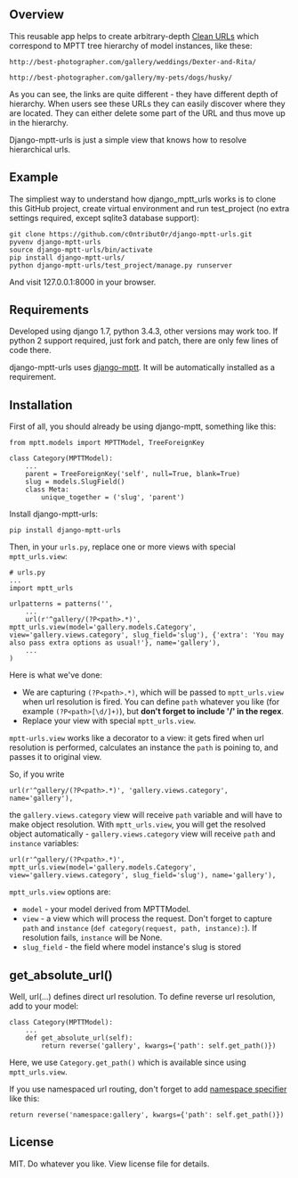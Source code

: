 Overview
--------

This reusable app helps to create arbitrary-depth [Clean URLs](http://en.wikipedia.org/wiki/Clean_URL) which correspond to MPTT tree hierarchy of model instances, like these:

`http://best-photographer.com/gallery/weddings/Dexter-and-Rita/`

`http://best-photographer.com/gallery/my-pets/dogs/husky/`

As you can see, the links are quite different - they have different depth of hierarchy. When users see these URLs they can easily discover where they are located. They can either delete some part of the URL and thus move up in the hierarchy.

Django-mptt-urls is just a simple view that knows how to resolve hierarchical urls.

Example
-------

The simpliest way to understand how django_mptt_urls works is to clone this GitHub project, create virtual environment and run test_project (no extra settings required, except sqlite3 database support):
```
git clone https://github.com/c0ntribut0r/django-mptt-urls.git
pyvenv django-mptt-urls
source django-mptt-urls/bin/activate
pip install django-mptt-urls/
python django-mptt-urls/test_project/manage.py runserver
```

And visit 127.0.0.1:8000 in your browser.

Requirements
------------

Developed using django 1.7, python 3.4.3, other versions may work too. If python 2 support required, just fork and patch, there are only few lines of code there.

django-mptt-urls uses [django-mptt](https://github.com/django-mptt/django-mptt). It will be automatically installed as a requirement.

Installation
------------

First of all, you should already be using django-mptt, something like this:

```
from mptt.models import MPTTModel, TreeForeignKey

class Category(MPTTModel):
    ...
    parent = TreeForeignKey('self', null=True, blank=True)
    slug = models.SlugField()
    class Meta:
        unique_together = ('slug', 'parent')
```

Install django-mptt-urls:

```
pip install django-mptt-urls
```

Then, in your `urls.py`, replace one or more views with special `mptt_urls.view`:

```
# urls.py
...
import mptt_urls

urlpatterns = patterns('',
    ...
    url(r'^gallery/(?P<path>.*)', mptt_urls.view(model='gallery.models.Category', view='gallery.views.category', slug_field='slug'), {'extra': 'You may also pass extra options as usual!'}, name='gallery'),
    ...
)
```

Here is what we've done:
* We are capturing `(?P<path>.*)`, which will be passed to `mptt_urls.view` when url resolution is fired. You can define `path` whatever you like (for example `(?P<path>[\d/]+)`), but **don't forget to include '/' in the regex**.
* Replace your view with special `mptt_urls.view`.

`mptt-urls.view` works like a decorator to a view: it gets fired when url resolution is performed, calculates an instance the `path` is poining to, and passes it to original view.

So, if you write
```
url(r'^gallery/(?P<path>.*)', 'gallery.views.category', name='gallery'),
```
the `gallery.views.category` view will receive `path` variable and will have to make object resolution.
With `mptt_urls.view`, you will get the resolved object automatically - `gallery.views.category` view will receive `path` and `instance` variables:
```
url(r'^gallery/(?P<path>.*)', mptt_urls.view(model='gallery.models.Category', view='gallery.views.category', slug_field='slug'), name='gallery'),
```

`mptt_urls.view` options are:
* `model` - your model derived from MPTTModel.
* `view` - a view which will process the request. Don't forget to capture `path` and `instance` (`def category(request, path, instance):`). If resolution fails, `instance` will be None.
* `slug_field` - the field where model instance's slug is stored

get_absolute_url()
------------------
Well, url(...) defines direct url resolution.
To define reverse url resolution, add to your model:
```
class Category(MPTTModel):
    ...
    def get_absolute_url(self):
        return reverse('gallery', kwargs={'path': self.get_path()})
```
Here, we use `Category.get_path()` which is available since using `mptt_urls.view`.

If you use namespaced url routing, don't forget to add [namespace specifier](https://docs.djangoproject.com/en/1.9/topics/http/urls/#reversing-namespaced-urls) like this:
```
return reverse('namespace:gallery', kwargs={'path': self.get_path()})
```

License
-------
MIT. Do whatever you like.
View license file for details.


